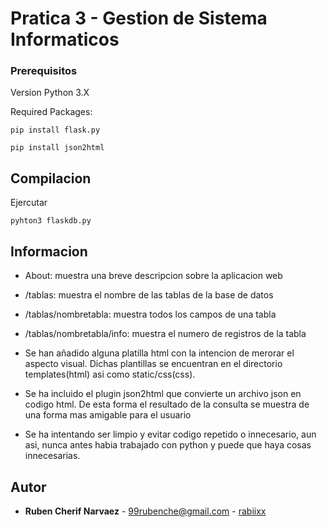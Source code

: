 # Pratica 3 - Gestion de Sistema Informaticos

### Prerequisitos

Version Python 3.X

Required Packages: 

```
pip install flask.py
```
```
pip install json2html 
```

## Compilacion

Ejercutar
```
pyhton3 flaskdb.py
```

## Informacion

* About: muestra una breve descripcion sobre la aplicacion web
* /tablas: muestra el nombre de las tablas de la base de datos
* /tablas/nombretabla: muestra todos los campos de una tabla
* /tablas/nombretabla/info: muestra el numero de registros de la tabla

* Se han añadido alguna platilla html con la intencion de merorar el aspecto visual. Dichas plantillas se encuentran en el directorio templates(html) asi como static/css(css).

* Se ha incluido el plugin json2html que convierte un archivo json en codigo html. De esta forma el resultado de la consulta se muestra de una forma mas amigable para el usuario

* Se ha intentando ser limpio y evitar codigo repetido o innecesario, aun asi, nunca antes habia trabajado con python y puede que haya cosas innecesarias.



## Autor

* **Ruben Cherif Narvaez** - 99rubenche@gmail.com - [rabiixx](https://github.com/rabiixx)
